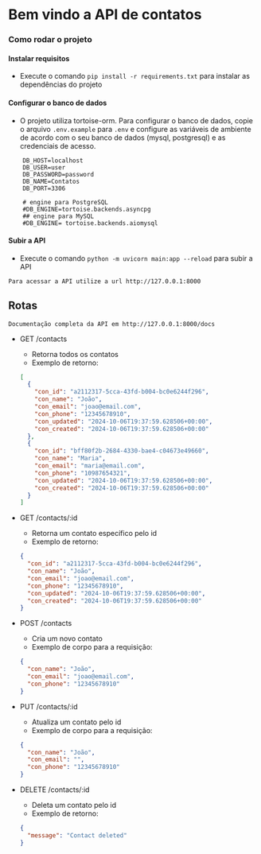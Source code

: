 # Bem vindo a API de contatos

### Como rodar o projeto

#### Instalar requisitos

- Execute o comando `pip install -r requirements.txt` para instalar as dependências do projeto

#### Configurar o banco de dados

- O projeto utiliza tortoise-orm. Para configurar o banco de dados, copie o arquivo `.env.example` para `.env` e configure as variáveis de ambiente de acordo com o seu banco de dados (mysql, postgresql) e as credenciais de acesso.

```env
    DB_HOST=localhost
    DB_USER=user
    DB_PASSWORD=password
    DB_NAME=Contatos
    DB_PORT=3306

    # engine para PostgreSQL
    #DB_ENGINE=tortoise.backends.asyncpg
    ## engine para MySQL
    #DB_ENGINE= tortoise.backends.aiomysql
```

#### Subir a API

- Execute o comando `python -m uvicorn main:app --reload` para subir a API

```
Para acessar a API utilize a url http://127.0.0.1:8000
```

## Rotas

```
Documentação completa da API em http://127.0.0.1:8000/docs
```

- GET /contacts

  - Retorna todos os contatos
  - Exemplo de retorno:

  ```json
  [
    {
      "con_id": "a2112317-5cca-43fd-b004-bc0e6244f296",
      "con_name": "João",
      "con_email": "joao@email.com",
      "con_phone": "12345678910",
      "con_updated": "2024-10-06T19:37:59.628506+00:00",
      "con_created": "2024-10-06T19:37:59.628506+00:00"
    },
    {
      "con_id": "bff80f2b-2684-4330-bae4-c04673e49660",
      "con_name": "Maria",
      "con_email": "maria@email.com",
      "con_phone": "10987654321",
      "con_updated": "2024-10-06T19:37:59.628506+00:00",
      "con_created": "2024-10-06T19:37:59.628506+00:00"
    }
  ]
  ```

- GET /contacts/:id

  - Retorna um contato específico pelo id
  - Exemplo de retorno:

  ```json
  {
    "con_id": "a2112317-5cca-43fd-b004-bc0e6244f296",
    "con_name": "João",
    "con_email": "joao@email.com",
    "con_phone": "12345678910",
    "con_updated": "2024-10-06T19:37:59.628506+00:00",
    "con_created": "2024-10-06T19:37:59.628506+00:00"
  }
  ```

- POST /contacts

  - Cria um novo contato
  - Exemplo de corpo para a requisição:

  ```json
  {
    "con_name": "João",
    "con_email": "joao@email.com",
    "con_phone": "12345678910"
  }
  ```

- PUT /contacts/:id

  - Atualiza um contato pelo id
  - Exemplo de corpo para a requisição:

  ```json
  {
    "con_name": "João",
    "con_email": "",
    "con_phone": "12345678910"
  }
  ```

- DELETE /contacts/:id

  - Deleta um contato pelo id
  - Exemplo de retorno:

  ```json
  {
    "message": "Contact deleted"
  }
  ```
